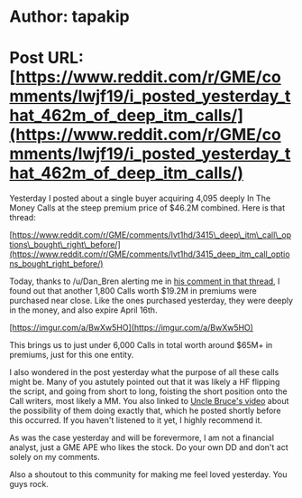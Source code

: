 # Author: tapakip
# Post URL: [https://www.reddit.com/r/GME/comments/lwjf19/i_posted_yesterday_that_462m_of_deep_itm_calls/](https://www.reddit.com/r/GME/comments/lwjf19/i_posted_yesterday_that_462m_of_deep_itm_calls/)


Yesterday I posted about a single buyer acquiring 4,095 deeply In The Money Calls at the steep premium price of $46.2M combined.  Here is that thread:

[https://www.reddit.com/r/GME/comments/lvt1hd/3415\_deep\_itm\_call\_options\_bought\_right\_before/](https://www.reddit.com/r/GME/comments/lvt1hd/3415_deep_itm_call_options_bought_right_before/)

Today, thanks to /u/Dan_Bren alerting me in [his comment in that thread](https://www.reddit.com/r/GME/comments/lvt1hd/3415_deep_itm_call_options_bought_right_before/gpgxbsg/?context=3), I found out that another 1,800 Calls worth $19.2M in premiums were purchased near close.  Like the ones purchased yesterday, they were deeply in the money, and also expire April 16th.

[https://imgur.com/a/BwXw5HO](https://imgur.com/a/BwXw5HO)

This brings us to just under 6,000 Calls in total worth around $65M+ in premiums, just for this one entity.

I also wondered in the post yesterday what the purpose of all these calls might be.   Many of you astutely pointed out that it was likely a HF flipping the script, and going from short to long, foisting the short position onto the Call writers, most likely a MM.  You also linked to [Uncle Bruce's video](https://www.youtube.com/watch?v=VwXLRoAw3Z4&feature=youtu.be) about the possibility of them doing exactly that, which he posted shortly before this occurred.  If you haven't listened to it yet, I highly recommend it.

As was the case yesterday and will be forevermore, I am not a financial analyst, just a GME APE who likes the stock.  Do your own DD and don't act solely on my comments.

Also a shoutout to this community for making me feel loved yesterday.  You guys rock.